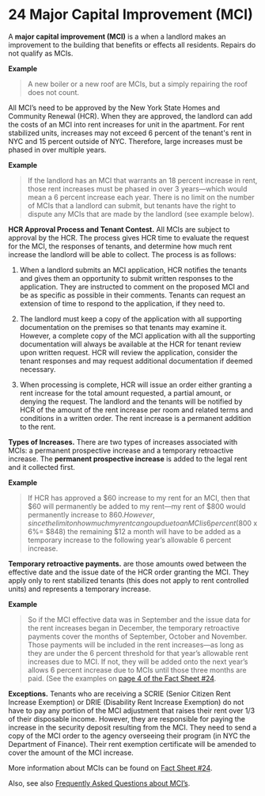 # 24 Major Capital Improvement (MCI)
A **major capital improvement (MCI)** is a when a landlord makes an improvement to the building that benefits or effects all residents. Repairs do not qualify as MCIs.

**Example**
> A new boiler or a new roof are MCIs, but a simply repairing the roof does not count.

All MCI’s need to be approved by the New York State Homes and Community Renewal (HCR). When they are approved, the landlord can add the costs of an MCI into rent increases for unit in the apartment. For rent stabilized units, increases may not exceed 6 percent of the tenant's rent in NYC and 15 percent outside of NYC. Therefore, large increases must be phased in over multiple years.

**Example**
> If the landlord has an MCI that warrants an 18 percent increase in rent, those rent increases must be phased in over 3 years—which would mean a 6 percent increase each year. There is no limit on the number of MCIs that a landlord can submit, but tenants have the right to dispute any MCIs that are made by the landlord (see example below).

**HCR Approval Process and Tenant Contest.**
All MCIs are subject to approval by the HCR. The process gives HCR time to evaluate the request for the MCI, the responses of tenants, and determine how much rent increase the landlord will be able to collect. The process is as follows:

1.	When a landlord submits an MCI application, HCR notifies the tenants and gives them an opportunity to submit written responses to the application. They are instructed to comment on the proposed MCI and be as specific as possible in their comments. Tenants can request an extension of time to respond to the application, if they need to.

2.	The landlord must keep a copy of the application with all supporting documentation on the premises so that tenants may examine it. However, a complete copy of the MCI application with all the supporting documentation will always be available at the HCR for tenant review upon written request. HCR will review the application, consider the tenant responses and may request additional documentation if deemed necessary.

3.	When processing is complete, HCR will issue an order either granting a rent increase for the total amount requested, a partial amount, or denying the request. The landlord and the tenants will be notified by HCR of the amount of the rent increase per room and related terms and conditions in a written order. The rent increase is a permanent addition to the rent.

**Types of Increases.**
There are two types of increases associated with MCIs:  a permanent prospective increase and a temporary retroactive increase. The **permanent prospective increase** is added to the legal rent and it collected first.

**Example**
> If HCR has approved a $60 increase to my rent for an MCI, then that $60 will permanently be added to my rent—my rent of $800 would permanently increase to $860. However, since the limit on how much my rent can go up due to an MCI is 6 percent ($800 x 6%= $848) the remaining $12 a month will have to be added as a temporary increase to the following year’s allowable 6 percent increase.

**Temporary retroactive payments.** are those amounts owed between the effective date and the issue date of the HCR order granting the MCI. They apply only to rent stabilized tenants (this does not apply to rent controlled units)  and represents a temporary increase.

**Example**
> So if the MCI effective data was in September and the issue data for the rent increases began in December, the temporary retroactive payments cover the months of September, October and November. Those payments will be included in the rent increases—as long as they are under the 6 percent threshold for that year’s allowable rent increases due to MCI. If not, they will be added onto the next year’s allows 6 percent increase due to MCIs until those three months are paid. (See the examples on [page 4 of the Fact Sheet #24](http://www.nyshcr.org/Rent/FactSheets/orafac24.pdf).

**Exceptions.** Tenants who are receiving a SCRIE (Senior Citizen Rent Increase Exemption) or DRIE (Disability Rent Increase Exemption) do not have to pay any portion of the MCI adjustment that raises their rent over 1/3 of their disposable income. However, they are responsible for paying the increase in the security deposit resulting from the MCI. They need to send a copy of the MCI order to the agency overseeing their program (in NYC the Department of Finance). Their rent exemption certificate will be amended to cover the amount of the MCI increase.

More information about MCIs can be found on [Fact Sheet #24](http://www.nyshcr.org/Rent/FactSheets/orafac24.pdf).

Also, see also [Frequently Asked Questions about MCI’s](http://www.nyshcr.org/Rent/Faqs/MCI-FAQ-for-tenants.pdf).
